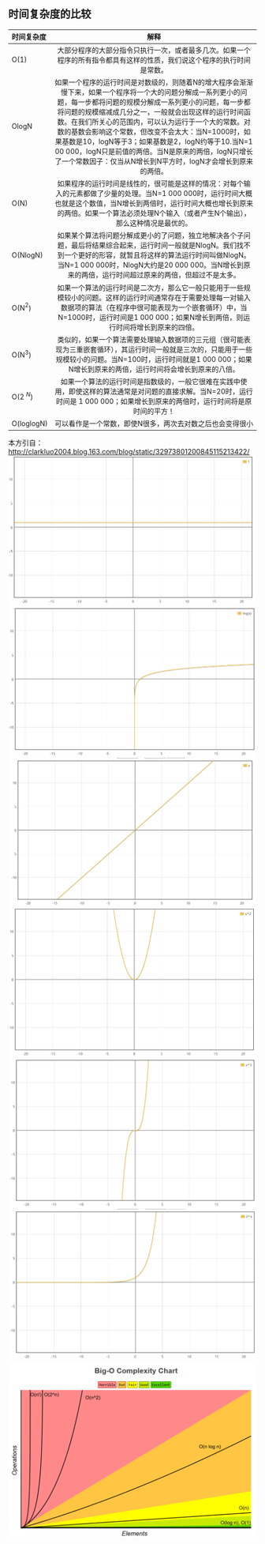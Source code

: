 ## 时间复杂度的比较

| 时间复杂度 | 解释|
|:--|:--:|
| O(1)| 大部分程序的大部分指令只执行一次，或者最多几次。如果一个程序的所有指令都具有这样的性质，我们说这个程序的执行时间是常数。|
| OlogN|如果一个程序的运行时间是对数级的，则随着N的增大程序会渐渐慢下来，如果一个程序将一个大的问题分解成一系列更小的问题，每一步都将问题的规模分解成一系列更小的问题，每一步都将问题的规模缩减成几分之一，一般就会出现这样的运行时间函数。在我们所关心的范围内，可以认为运行于一个大的常数。对数的基数会影响这个常数，但改变不会太大：当N=1000时，如果基数是10，logN等于3；如果基数是2，logN约等于10.当N=1 00 000，logN只是前值的两倍。当N是原来的两倍，logN只增长了一个常数因子：仅当从N增长到N平方时，logN才会增长到原来的两倍。|
| O(N)       | 如果程序的运行时间是线性的，很可能是这样的情况：对每个输入的元素都做了少量的处理。当N=1 000 000时，运行时间大概也就是这个数值，当N增长到两倍时，运行时间大概也增长到原来的两倍。如果一个算法必须处理N个输入（或者产生N个输出），那么这种情况是最优的。|
| O(NlogN)   | 如果某个算法将问题分解成更小的了问题，独立地解决各个子问题，最后将结果综合起来，运行时间一般就是NlogN。我们找不到一个更好的形容，就暂且将这样的算法运行时间叫做NlogN。当N=1 000 000时，NlogN大约是20 000 000。当N增长到原来的两倍，运行时间超过原来的两倍，但超过不是太多。|                                                                                                                                                                                                                                                
| O(N$^2$)   | 如果一个算法的运行时间是二次方，那么它一般只能用于一些规模较小的问题。这样的运行时间通常存在于需要处理每一对输入数据项的算法（在程序中很可能表现为一个嵌套循环）中，当N=1000时，运行时间是1 000 000；如果N增长到两倍，则运行时间将增长到原来的四倍。|                                                                                                                                                                                                                                                                     
| O(N$^3$)   | 类似的，如果一个算法需要处理输入数据项的三元组（很可能表现为三重嵌套循环），其运行时间一般就是三次的，只能用于一些规模较小的问题。当N=100时，运行时间就是1 000 000；如果N增长到原来的两倍，运行时间将会增长到原来的八倍。|                                                                                                                                                                                                                                                                                            
| O(2 $^N$)   | 如果一个算法的运行时间是指数级的，一般它很难在实践中使用，即使这样的算法通常是对问题的直接求解。当N=20时，运行时间是 1 000 000；如果增长到原来的两倍时，运行时间将是原时间的平方！|                                                                                                                                                                                                                                                                                                                                       
| O(loglogN) | 可以看作是一个常数，即使N很多，两次去对数之后也会变得很小|                                                                                                                                                                                                                                                                                                                                                                                                                                                        

本方引自：http://clarkluo2004.blog.163.com/blog/static/32973801200845115213422/  
![O(1)](./img/time.1.png)
![O(1)](./img/time.2.png)
![O(1)](./img/time.3.png)
![O(1)](./img/time.4.png)
![O(1)](./img/time.5.png)
![O(1)](./img/time.6.png)
![O(1)](./img/time.7.png)
